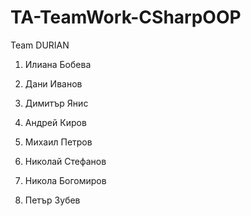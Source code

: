 # TA-TeamWork-CSharpOOP

  Team DURIAN

1. Илиана Бобева

2. Дани Иванов

3. Димитър Янис

4. Андрей Киров

5. Михаил Петров

6. Николай Стефанов

7. Никола Богомиров

8. Петър Зубев
